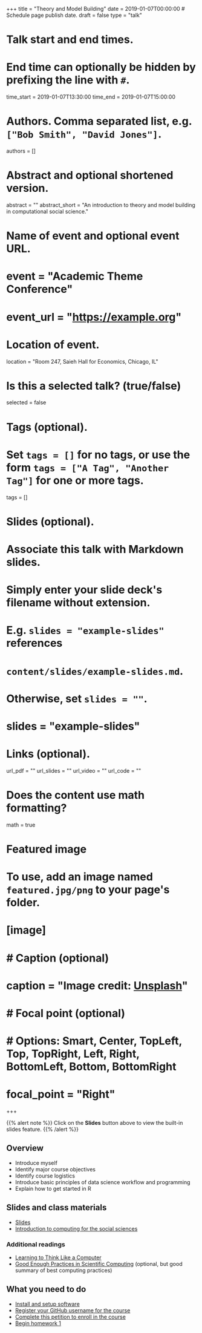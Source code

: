 +++
title = "Theory and Model Building"
date = 2019-01-07T00:00:00  # Schedule page publish date.
draft = false
type = "talk"

# Talk start and end times.
#   End time can optionally be hidden by prefixing the line with `#`.
time_start = 2019-01-07T13:30:00
time_end = 2019-01-07T15:00:00

# Authors. Comma separated list, e.g. `["Bob Smith", "David Jones"]`.
authors = []

# Abstract and optional shortened version.
abstract = ""
abstract_short = "An introduction to theory and model building in computational social science."

# Name of event and optional event URL.
# event = "Academic Theme Conference"
# event_url = "https://example.org"

# Location of event.
location = "Room 247, Saieh Hall for Economics, Chicago, IL"

# Is this a selected talk? (true/false)
selected = false

# Tags (optional).
#   Set `tags = []` for no tags, or use the form `tags = ["A Tag", "Another Tag"]` for one or more tags.
tags = []

# Slides (optional).
#   Associate this talk with Markdown slides.
#   Simply enter your slide deck's filename without extension.
#   E.g. `slides = "example-slides"` references 
#   `content/slides/example-slides.md`.
#   Otherwise, set `slides = ""`.
# slides = "example-slides"

# Links (optional).
url_pdf = ""
url_slides = ""
url_video = ""
url_code = ""

# Does the content use math formatting?
math = true

# Featured image
# To use, add an image named `featured.jpg/png` to your page's folder. 
# [image]
#   # Caption (optional)
#   caption = "Image credit: [**Unsplash**](https://unsplash.com/photos/bzdhc5b3Bxs)"
# 
#   # Focal point (optional)
#   # Options: Smart, Center, TopLeft, Top, TopRight, Left, Right, BottomLeft, Bottom, BottomRight
#   focal_point = "Right"
+++

{{% alert note %}}
Click on the **Slides** button above to view the built-in slides feature.
{{% /alert %}}

## Overview

* Introduce myself
* Identify major course objectives
* Identify course logistics
* Introduce basic principles of data science workflow and programming
* Explain how to get started in R

## Slides and class materials

* [Slides](extras/cm001_slides.html)
* [Introduction to computing for the social sciences](intro.html)

### Additional readings

* [Learning to Think Like a Computer](https://www.nytimes.com/2017/04/04/education/edlife/teaching-students-computer-code.html?_r=0)
* [Good Enough Practices in Scientific Computing](http://journals.plos.org/ploscompbiol/article?id=10.1371/journal.pcbi.1005510) (optional, but good summary of best computing practices)

## What you need to do

* [Install and setup software](setup00.html)
* [Register your GitHub username for the course](https://goo.gl/forms/mvwVaTWfoZN6fn4Z2)
* [Complete this petition to enroll in the course](https://goo.gl/forms/BV5OsKP98ZdOJAq43)
* [Begin homework 1](hw01-edit-README.html)
